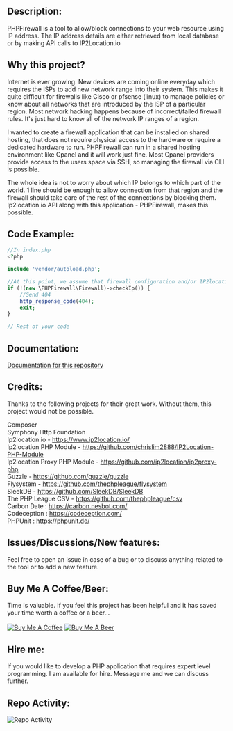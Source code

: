 ## Description:
PHPFirewall is a tool to allow/block connections to your web resource using IP address. The IP address details are either retrieved from local database or by making API calls to IP2Location.io

## Why this project?
Internet is ever growing. New devices are coming online everyday which requires the ISPs to add new network range into their system. This makes it quite difficult for firewalls like Cisco or pfsense (linux) to manage policies or know about all networks that are introduced by the ISP of a particular region. Most network hacking happens because of incorrect/failed firewall rules. It's just hard to know all of the network IP ranges of a region.

I wanted to create a firewall application that can be installed on shared hosting, that does not require physical access to the hardware or require a dedicated hardware to run. PHPFirewall can run in a shared hosting environment like Cpanel and it will work just fine. Most Cpanel providers provide access to the users space via SSH, so managing the firewall via CLI is possible.

The whole idea is not to worry about which IP belongs to which part of the world. 1 line should be enough to allow connection from that region and the firewall should take care of the rest of the connections by blocking them. 
Ip2location.io API along with this application - PHPFirewall, makes this possible. 

## Code Example:
```php
//In index.php
<?php

include 'vendor/autoload.php';

//At this point, we assume that firewall configuration and/or IP2location API keys are set!
if (!(new \PHPFirewall\Firewall)->checkIp()) {
    //Send 404
    http_response_code(404);
    exit;
}

// Rest of your code
```

## Documentation:

[Documentation for this repository](https://github.com/oyeaussie/PHPFirewall/wiki/1.-Description)

## Credits:
Thanks to the following projects for their great work. Without them, this project would not be possible.<br>

Composer<br>
Symphony Http Foundation<br>
Ip2location.io - https://www.ip2location.io/<br>
Ip2location PHP Module - https://github.com/chrislim2888/IP2Location-PHP-Module<br>
Ip2location Proxy PHP Module - https://github.com/ip2location/ip2proxy-php<br>
Guzzle - https://github.com/guzzle/guzzle<br>
Flysystem - https://github.com/thephpleague/flysystem<br>
SleekDB - https://github.com/SleekDB/SleekDB<br>
The PHP League CSV - https://github.com/thephpleague/csv<br>
Carbon Date : https://carbon.nesbot.com/<br>
Codeception : https://codeception.com/<br>
PHPUnit : https://phpunit.de/<br>

## Issues/Discussions/New features:
Feel free to open an issue in case of a bug or to discuss anything related to the tool or to add a new feature.

## Buy Me A Coffee/Beer:
Time is valuable. If you feel this project has been helpful and it has saved your time worth a coffee or a beer...<br><br>
<a href="https://www.buymeacoffee.com/oyeaussie" target="_blank"><img src="https://github.com/oyeaussie/assets/blob/main/buymecoffee.jpg" alt="Buy Me A Coffee"></a>
<a href="https://github.com/sponsors/oyeaussie?frequency=one-time&sponsor=oyeaussie&amount=10" target="_blank"><img src="https://github.com/oyeaussie/assets/blob/main/buymebeer.jpg" alt="Buy Me A Beer"></a>

## Hire me:
If you would like to develop a PHP application that requires expert level programming. I am available for hire. Message me and we can discuss further.

## Repo Activity:

![Repo Activity](https://repobeats.axiom.co/api/embed/b697a39a301be8feae16fcdf29cb428864b7188b.svg "Repo Activity")